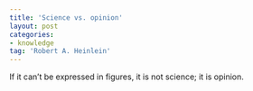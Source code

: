 ```yaml
---
title: 'Science vs. opinion'
layout: post
categories:
- knowledge
tag: 'Robert A. Heinlein'
---
```


If it can’t be expressed in figures, it is not science; it is opinion.
